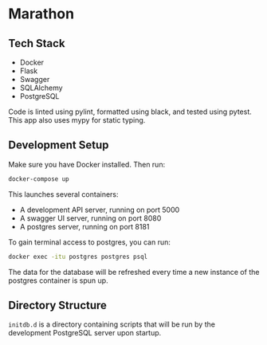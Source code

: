 # Marathon

## Tech Stack

-   Docker
-   Flask
-   Swagger
-   SQLAlchemy
-   PostgreSQL

Code is linted using pylint, formatted using black, and tested using pytest. This app also uses mypy for static typing.

## Development Setup

Make sure you have Docker installed. Then run:

```bash
docker-compose up
```

This launches several containers:

-   A development API server, running on port 5000
-   A swagger UI server, running on port 8080
-   A postgres server, running on port 8181

To gain terminal access to postgres, you can run:

```bash
docker exec -itu postgres postgres psql
```

The data for the database will be refreshed every time a new instance of the postgres container is spun up.

## Directory Structure

`initdb.d` is a directory containing scripts that will be run by the development PostgreSQL server upon startup.
